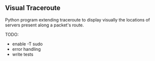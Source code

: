 ## Visual Traceroute

Python program extending traceroute to display visually the locations of servers present along a packet's route.


TODO:
- enable -T sudo
- error handling
- write tests